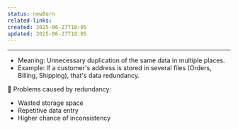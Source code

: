 ```yaml
---
status: newBorn
related-links: 
created: 2025-06-27T18:05
updated: 2025-06-27T18:05
---
```

---

- Meaning: Unnecessary duplication of the same data in multiple places.
- Example: If a customer's address is stored in several files (Orders, Billing, Shipping), that's data redundancy.

🔴 Problems caused by redundancy:

- Wasted storage space
- Repetitive data entry
- Higher chance of inconsistency

